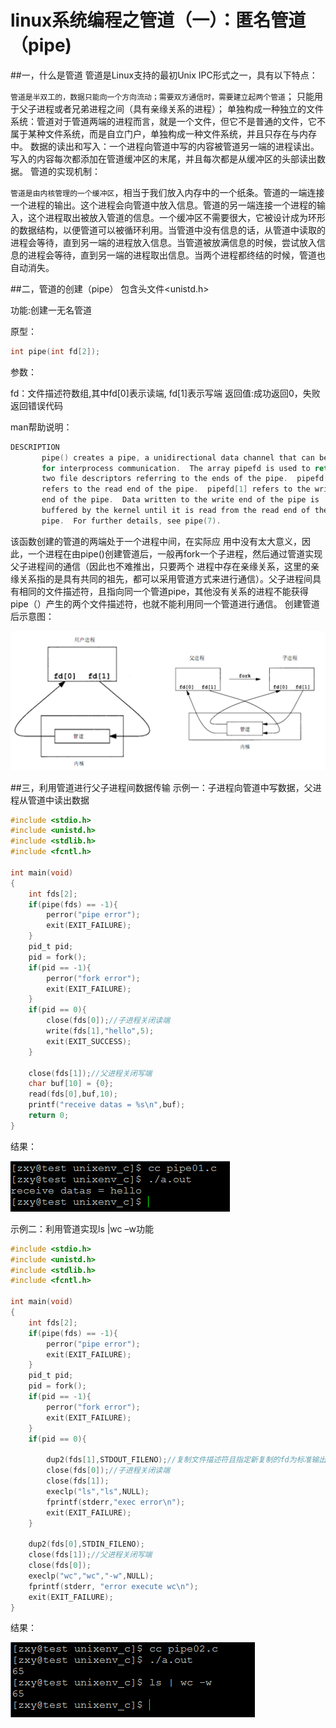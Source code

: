 # linux系统编程之管道（一）：匿名管道（pipe)


##一，什么是管道
管道是Linux支持的最初Unix IPC形式之一，具有以下特点：

`管道是半双工的，数据只能向一个方向流动；需要双方通信时，需要建立起两个管道`；
只能用于父子进程或者兄弟进程之间（具有亲缘关系的进程）；
单独构成一种独立的文件系统：管道对于管道两端的进程而言，就是一个文件，但它不是普通的文件，它不属于某种文件系统，而是自立门户，单独构成一种文件系统，并且只存在与内存中。
数据的读出和写入：一个进程向管道中写的内容被管道另一端的进程读出。写入的内容每次都添加在管道缓冲区的末尾，并且每次都是从缓冲区的头部读出数据。
管道的实现机制：

`管道是由内核管理的一个缓冲区`，相当于我们放入内存中的一个纸条。管道的一端连接一个进程的输出。这个进程会向管道中放入信息。管道的另一端连接一个进程的输入，这个进程取出被放入管道的信息。一个缓冲区不需要很大，它被设计成为环形的数据结构，以便管道可以被循环利用。当管道中没有信息的话，从管道中读取的进程会等待，直到另一端的进程放入信息。当管道被放满信息的时候，尝试放入信息的进程会等待，直到另一端的进程取出信息。当两个进程都终结的时候，管道也自动消失。

##二，管道的创建（pipe）
包含头文件<unistd.h>

功能:创建一无名管道

原型：

```c
int pipe(int fd[2]);
```

参数：

fd：文件描述符数组,其中fd[0]表示读端, fd[1]表示写端
返回值:成功返回0，失败返回错误代码

man帮助说明：

```c
DESCRIPTION       
       pipe() creates a pipe, a unidirectional data channel that can be used
       for interprocess communication.  The array pipefd is used to return
       two file descriptors referring to the ends of the pipe.  pipefd[0]
       refers to the read end of the pipe.  pipefd[1] refers to the write
       end of the pipe.  Data written to the write end of the pipe is
       buffered by the kernel until it is read from the read end of the
       pipe.  For further details, see pipe(7).

```


该函数创建的管道的两端处于一个进程中间，在实际应 用中没有太大意义，因此，一个进程在由pipe()创建管道后，一般再fork一个子进程，然后通过管道实现父子进程间的通信（因此也不难推出，只要两个 进程中存在亲缘关系，这里的亲缘关系指的是具有共同的祖先，都可以采用管道方式来进行通信）。父子进程间具有相同的文件描述符，且指向同一个管道pipe，其他没有关系的进程不能获得pipe（）产生的两个文件描述符，也就不能利用同一个管道进行通信。
创建管道后示意图：


![](./images/mickole/15215909-979f3be84c96439888a1c2c6bac9efb3.png)


##三，利用管道进行父子进程间数据传输
示例一：子进程向管道中写数据，父进程从管道中读出数据

```c
#include <stdio.h>
#include <unistd.h>
#include <stdlib.h>
#include <fcntl.h> 

int main(void)
{
    int fds[2];
    if(pipe(fds) == -1){
        perror("pipe error");
        exit(EXIT_FAILURE);
    }
    pid_t pid;
    pid = fork();
    if(pid == -1){
        perror("fork error");
        exit(EXIT_FAILURE);
    }
    if(pid == 0){
        close(fds[0]);//子进程关闭读端
        write(fds[1],"hello",5);
        exit(EXIT_SUCCESS);
    }

    close(fds[1]);//父进程关闭写端
    char buf[10] = {0};
    read(fds[0],buf,10);
    printf("receive datas = %s\n",buf);
    return 0;
}
```

结果：

![](./images/mickole/15215910-55f416b1ff3349ab83be0ca53c6fefe9.png)

示例二：利用管道实现ls |wc –w功能


```c
#include <stdio.h>
#include <unistd.h>
#include <stdlib.h>
#include <fcntl.h> 

int main(void)
{
    int fds[2];
    if(pipe(fds) == -1){
        perror("pipe error");
        exit(EXIT_FAILURE);
    }
    pid_t pid;
    pid = fork();
    if(pid == -1){
        perror("fork error");
        exit(EXIT_FAILURE);
    }
    if(pid == 0){
        
        dup2(fds[1],STDOUT_FILENO);//复制文件描述符且指定新复制的fd为标准输出
        close(fds[0]);//子进程关闭读端
        close(fds[1]);
        execlp("ls","ls",NULL);
        fprintf(stderr,"exec error\n");
        exit(EXIT_FAILURE);
    }

    dup2(fds[0],STDIN_FILENO);
    close(fds[1]);//父进程关闭写端
    close(fds[0]);
    execlp("wc","wc","-w",NULL);
    fprintf(stderr, "error execute wc\n");
    exit(EXIT_FAILURE);
}
```

结果：

![](./images/mickole/15215911-c796a130100a41b182953ca4b5bc3135.png)